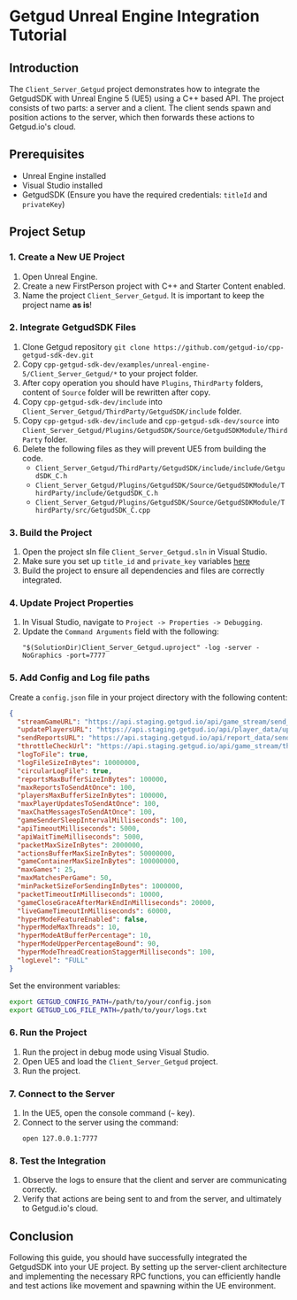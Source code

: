 # Getgud Unreal Engine Integration Tutorial

## Introduction

The `Client_Server_Getgud` project demonstrates how to integrate the GetgudSDK with Unreal Engine 5 (UE5) using a C++ based API. The project consists of two parts: a server and a client. The client sends spawn and position actions to the server, which then forwards these actions to Getgud.io's cloud.

## Prerequisites

- Unreal Engine installed
- Visual Studio installed
- GetgudSDK (Ensure you have the required credentials: `titleId` and `privateKey`)

## Project Setup

### 1. Create a New UE Project

1. Open Unreal Engine.
2. Create a new FirstPerson project with C++ and Starter Content enabled.
3. Name the project `Client_Server_Getgud`. It is important to keep the project name **as is**!

### 2. Integrate GetgudSDK Files

1. Clone Getgud repository `git clone https://github.com/getgud-io/cpp-getgud-sdk-dev.git`
2. Copy `cpp-getgud-sdk-dev/examples/unreal-engine-5/Client_Server_Getgud/*` to your project folder.
3. After copy operation you should have `Plugins`, `ThirdParty` folders, content of `Source` folder will be rewritten after copy.
4. Copy `cpp-getgud-sdk-dev/include` into `Client_Server_Getgud/ThirdParty/GetgudSDK/include` folder.
5. Copy `cpp-getgud-sdk-dev/include` and `cpp-getgud-sdk-dev/source` into `Client_Server_Getgud/Plugins/GetgudSDK/Source/GetgudSDKModule/ThirdParty` folder.
6. Delete the following files as they will prevent UE5 from building the code.
   - `Client_Server_Getgud/ThirdParty/GetgudSDK/include/include/GetgudSDK_C.h`
   - `Client_Server_Getgud/Plugins/GetgudSDK/Source/GetgudSDKModule/ThirdParty/include/GetgudSDK_C.h`
   - `Client_Server_Getgud/Plugins/GetgudSDK/Source/GetgudSDKModule/ThirdParty/src/GetgudSDK_C.cpp`


### 3. Build the Project

1. Open the project sln file `Client_Server_Getgud.sln` in Visual Studio.
2. Make sure you set up `title_id` and `private_key` variables [here](https://github.com/getgud-io/cpp-getgud-sdk-dev/blob/main/examples/unreal-engine-5/Client_Server_Getgud/Source/Client_Server_GetGud/Client_Server_GetgudPlayerController.cpp#L51)
3. Build the project to ensure all dependencies and files are correctly integrated.

### 4. Update Project Properties

1. In Visual Studio, navigate to `Project -> Properties -> Debugging`.
2. Update the `Command Arguments` field with the following:
   ```
   "$(SolutionDir)Client_Server_Getgud.uproject" -log -server -NoGraphics -port=7777
   ```

### 5. Add Config and Log file paths

Create a `config.json` file in your project directory with the following content:

```json
{
  "streamGameURL": "https://api.staging.getgud.io/api/game_stream/send_game_packet",
  "updatePlayersURL": "https://api.staging.getgud.io/api/player_data/update_players_via_sdk",
  "sendReportsURL": "https://api.staging.getgud.io/api/report_data/send_reports",
  "throttleCheckUrl": "https://api.staging.getgud.io/api/game_stream/throttle_match_check",
  "logToFile": true,
  "logFileSizeInBytes": 10000000,
  "circularLogFile": true,
  "reportsMaxBufferSizeInBytes": 100000,
  "maxReportsToSendAtOnce": 100,
  "playersMaxBufferSizeInBytes": 100000,
  "maxPlayerUpdatesToSendAtOnce": 100,
  "maxChatMessagesToSendAtOnce": 100,
  "gameSenderSleepIntervalMilliseconds": 100,
  "apiTimeoutMilliseconds": 5000,
  "apiWaitTimeMilliseconds": 5000,
  "packetMaxSizeInBytes": 2000000,
  "actionsBufferMaxSizeInBytes": 50000000,
  "gameContainerMaxSizeInBytes": 100000000,
  "maxGames": 25,
  "maxMatchesPerGame": 50,
  "minPacketSizeForSendingInBytes": 1000000,
  "packetTimeoutInMilliseconds": 10000,
  "gameCloseGraceAfterMarkEndInMilliseconds": 20000,
  "liveGameTimeoutInMilliseconds": 60000,
  "hyperModeFeatureEnabled": false,
  "hyperModeMaxThreads": 10,
  "hyperModeAtBufferPercentage": 10,
  "hyperModeUpperPercentageBound": 90,
  "hyperModeThreadCreationStaggerMilliseconds": 100,
  "logLevel": "FULL"
}
```

Set the environment variables:
```bash
export GETGUD_CONFIG_PATH=/path/to/your/config.json
export GETGUD_LOG_FILE_PATH=/path/to/your/logs.txt
```


### 6. Run the Project

1. Run the project in debug mode using Visual Studio.
2. Open UE5 and load the `Client_Server_Getgud` project.
3. Run the project.

### 7. Connect to the Server

1. In the UE5, open the console command (`~` key).
2. Connect to the server using the command:
   ```
   open 127.0.0.1:7777
   ```

### 8. Test the Integration

1. Observe the logs to ensure that the client and server are communicating correctly.
2. Verify that actions are being sent to and from the server, and ultimately to Getgud.io's cloud.

## Conclusion

Following this guide, you should have successfully integrated the GetgudSDK into your UE project. By setting up the server-client architecture and implementing the necessary RPC functions, you can efficiently handle and test actions like movement and spawning within the UE environment.
